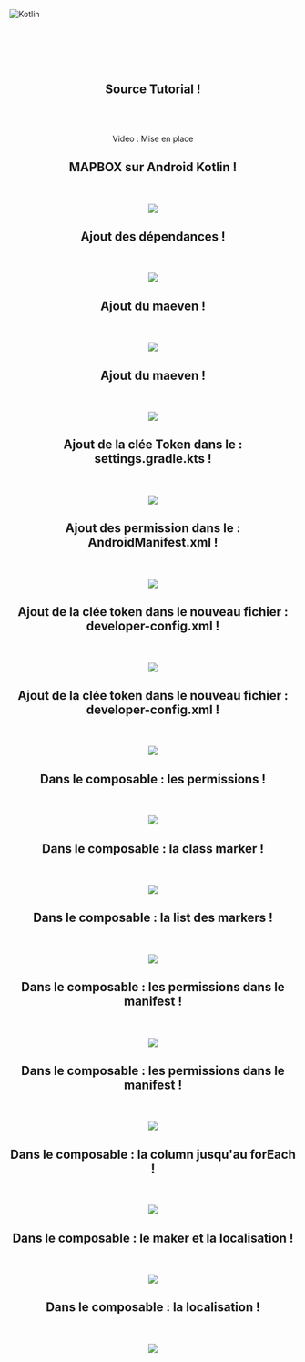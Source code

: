 ![Kotlin](https://img.shields.io/badge/kotlin-%237F52FF.svg?style=for-the-badge&logo=kotlin&logoColor=white)


<br><br><br><br>

<div align="center">
        <h2>Source Tutorial !</h2><br><br>
        <p>Video : Mise en place</p>
</div>


<div align="center">
        <h2>MAPBOX sur Android Kotlin !</h2><br><br>
        <img src="./fondecran.png">
</div>


<div align="center">
        <h2>Ajout des dépendances !</h2><br><br>
        <img src="./dependance.png">
</div>

<div align="center">
        <h2>Ajout du maeven !</h2><br><br>
        <img src="./maven.png">
</div>

<div align="center">
        <h2>Ajout du maeven !</h2><br><br>
        <img src="./maven.png">
</div>

<div align="center">
        <h2>Ajout de la clée Token dans le : settings.gradle.kts !</h2><br><br>
        <img src="./token.png">
</div>

<div align="center">
        <h2>Ajout des permission dans le : AndroidManifest.xml !</h2><br><br>
        <img src="./manifest.png">
</div>


<div align="center">
        <h2>Ajout de la clée token dans le nouveau fichier : developer-config.xml !</h2><br><br>
        <img src="./config.png">
</div>

<div align="center">
        <h2>Ajout de la clée token dans le nouveau fichier : developer-config.xml !</h2><br><br>
        <img src="./config.png">
</div>

<div align="center">
        <h2>Dans le composable : les permissions !</h2><br><br>
        <img src="./permission.png">
</div>

<div align="center">
        <h2>Dans le composable : la class marker !</h2><br><br>
        <img src="./marker.png">
</div>

<div align="center">
        <h2>Dans le composable : la list des markers !</h2><br><br>
        <img src="./list.png">
</div>

<div align="center">
        <h2>Dans le composable : les permissions dans le manifest !</h2><br><br>
        <img src="./les permissions dans le manifest.png">
</div>

<div align="center">
        <h2>Dans le composable : les permissions dans le manifest !</h2><br><br>
        <img src="./les permissions dans le manifest.png">
</div>

<div align="center">
        <h2>Dans le composable : la column jusqu'au forEach !</h2><br><br>
        <img src="./column.png">
</div>

<div align="center">
        <h2>Dans le composable : le maker et la localisation !</h2><br><br>
        <img src="./lemaker.png">
</div>

<div align="center">
        <h2>Dans le composable : la localisation !</h2><br><br>
        <img src="./lalocalisation.png">
</div>

